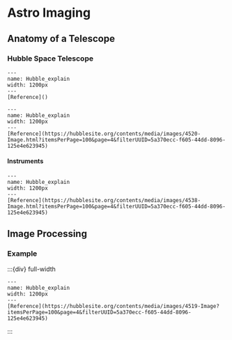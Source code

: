 # Astro Imaging

## Anatomy of a Telescope

### Hubble Space Telescope

```{figure} ../Docs/HST_in_1.png
---
name: Hubble_explain
width: 1200px
---
[Reference]()
```



```{figure} ../Docs/HST_in_2.png
---
name: Hubble_explain
width: 1200px
---
[Reference](https://hubblesite.org/contents/media/images/4520-Image.html?itemsPerPage=100&page=4&filterUUID=5a370ecc-f605-44dd-8096-125e4e623945)
```

#### Instruments

```{figure} ../Docs/Hubble_instruments_1.png
---
name: Hubble_explain
width: 1200px
---
[Reference](https://hubblesite.org/contents/media/images/4538-Image.html?itemsPerPage=100&page=4&filterUUID=5a370ecc-f605-44dd-8096-125e4e623945)
```

## Image Processing

### Example

:::{div} full-width

```{figure} ../Docs/Image_reconstruction_1_crab_nebula.png
---
name: Hubble_explain
width: 1200px
---
[Reference](https://hubblesite.org/contents/media/images/4519-Image?itemsPerPage=100&page=4&filterUUID=5a370ecc-f605-44dd-8096-125e4e623945)
```

:::